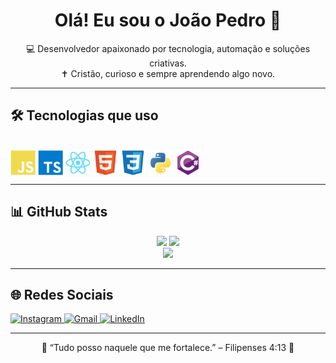<h1 align="center">Olá! Eu sou o João Pedro 👋</h1>

<p align="center">
  💻 Desenvolvedor apaixonado por tecnologia, automação e soluções criativas.<br>
  ✝️ Cristão, curioso e sempre aprendendo algo novo.<br>
</p>

---

## 🛠️ Tecnologias que uso

<div style="display: inline_block"><br>
  <img align="center" alt="João-Js" height="40" width="40" src="https://raw.githubusercontent.com/devicons/devicon/master/icons/javascript/javascript-plain.svg">
  <img align="center" alt="João-Ts" height="40" width="40" src="https://raw.githubusercontent.com/devicons/devicon/master/icons/typescript/typescript-plain.svg">
  <img align="center" alt="João-React" height="40" width="40" src="https://raw.githubusercontent.com/devicons/devicon/master/icons/react/react-original.svg">
  <img align="center" alt="João-HTML" height="40" width="40" src="https://raw.githubusercontent.com/devicons/devicon/master/icons/html5/html5-original.svg">
  <img align="center" alt="João-CSS" height="40" width="40" src="https://raw.githubusercontent.com/devicons/devicon/master/icons/css3/css3-original.svg">
  <img align="center" alt="João-Python" height="40" width="40" src="https://raw.githubusercontent.com/devicons/devicon/master/icons/python/python-original.svg">
  <img align="center" alt="João-Csharp" height="40" width="40" src="https://raw.githubusercontent.com/devicons/devicon/master/icons/csharp/csharp-original.svg">
</div>

---

## 📊 GitHub Stats

<div align="center">
  <img height="180em" src="https://github-readme-stats.vercel.app/api?username=joaopedrodev&show_icons=true&theme=tokyonight&custom_title=Estatísticas%20do%20GitHub" />
  <img height="180em" src="https://github-readme-stats.vercel.app/api/top-langs/?username=joaopedrodev&layout=compact&theme=tokyonight&langs_count=6&hide_progress=true" />
</div>

<div align="center">
  <img src="https://github-readme-streak-stats.herokuapp.com/?user=joaopedrodev&theme=tokyonight&date_format=%5BY.%5Dn.j" />
</div>

---

## 🌐 Redes Sociais

<div>
  <a href="https://instagram.com/heyyjoao_dev" target="_blank">
    <img src="https://img.shields.io/badge/-Instagram-%23E4405F?style=for-the-badge&logo=instagram&logoColor=white" alt="Instagram"/>
  </a>
  <a href="mailto:pedrojoaobakuri@gmail.com" target="_blank">
    <img src="https://img.shields.io/badge/-Gmail-%23333?style=for-the-badge&logo=gmail&logoColor=white" alt="Gmail"/>
  </a>
  <a href="https://www.linkedin.com/in/jo%C3%A3o-pedro-c-brito-1831b4284" target="_blank">
    <img src="https://img.shields.io/badge/-LinkedIn-%230077B5?style=for-the-badge&logo=linkedin&logoColor=white" alt="LinkedIn"/>
  </a>
</div>

---

<p align="center">
  💬 “Tudo posso naquele que me fortalece.” – Filipenses 4:13 🙏
</p>
